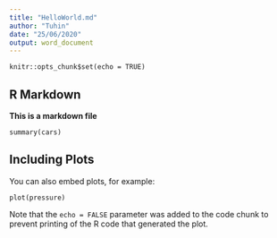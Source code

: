 ```yaml
---
title: "HelloWorld.md"
author: "Tuhin"
date: "25/06/2020"
output: word_document
---
```


```{r setup, include=FALSE}
knitr::opts_chunk$set(echo = TRUE)
```

## R Markdown


**This is a markdown file**



```{r cars}
summary(cars)
```

## Including Plots

You can also embed plots, for example:

```{r pressure, echo=FALSE}
plot(pressure)
```

Note that the `echo = FALSE` parameter was added to the code chunk to prevent printing of the R code that generated the plot.
